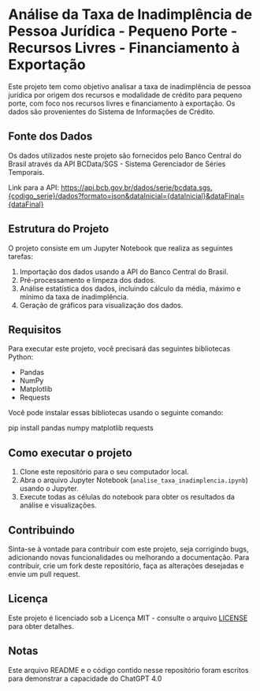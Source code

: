 # Análise da Taxa de Inadimplência de Pessoa Jurídica - Pequeno Porte - Recursos Livres - Financiamento à Exportação

Este projeto tem como objetivo analisar a taxa de inadimplência de pessoa jurídica por origem dos recursos e modalidade de crédito para pequeno porte, com foco nos recursos livres e financiamento à exportação. Os dados são provenientes do Sistema de Informações de Crédito.

## Fonte dos Dados

Os dados utilizados neste projeto são fornecidos pelo Banco Central do Brasil através da API BCData/SGS - Sistema Gerenciador de Séries Temporais. 

Link para a API: https://api.bcb.gov.br/dados/serie/bcdata.sgs.{codigo_serie}/dados?formato=json&dataInicial={dataInicial}&dataFinal={dataFinal}

## Estrutura do Projeto

O projeto consiste em um Jupyter Notebook que realiza as seguintes tarefas:

1. Importação dos dados usando a API do Banco Central do Brasil.
2. Pré-processamento e limpeza dos dados.
3. Análise estatística dos dados, incluindo cálculo da média, máximo e mínimo da taxa de inadimplência.
4. Geração de gráficos para visualização dos dados.

## Requisitos

Para executar este projeto, você precisará das seguintes bibliotecas Python:

- Pandas
- NumPy
- Matplotlib
- Requests

Você pode instalar essas bibliotecas usando o seguinte comando:

pip install pandas numpy matplotlib requests


## Como executar o projeto

1. Clone este repositório para o seu computador local.
2. Abra o arquivo Jupyter Notebook (`analise_taxa_inadimplencia.ipynb`) usando o Jupyter.
3. Execute todas as células do notebook para obter os resultados da análise e visualizações.

## Contribuindo

Sinta-se à vontade para contribuir com este projeto, seja corrigindo bugs, adicionando novas funcionalidades ou melhorando a documentação. Para contribuir, crie um fork deste repositório, faça as alterações desejadas e envie um pull request.

## Licença

Este projeto é licenciado sob a Licença MIT - consulte o arquivo [LICENSE](LICENSE) para obter detalhes.


## Notas

Este arquivo README e o código contido nesse repositório foram escritos para demonstrar a capacidade do ChatGPT 4.0
